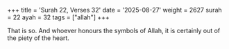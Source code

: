 +++
title = 'Surah 22, Verses 32'
date = '2025-08-27'
weight = 2627
surah = 22
ayah = 32
tags = ["allah"]
+++

That is so. And whoever honours the symbols of Allah, it is certainly out of the piety of the heart.
